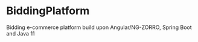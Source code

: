 # BiddingPlatform

Bidding e-commerce platform build upon Angular/NG-ZORRO, Spring Boot and Java 11
